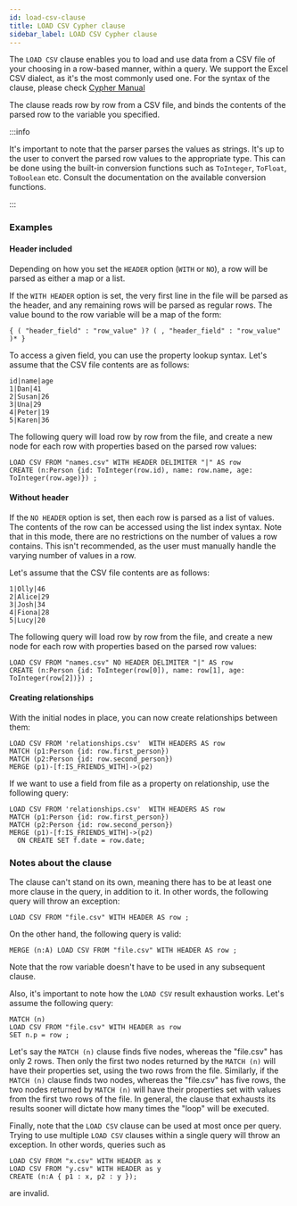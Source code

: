 ```yaml
---
id: load-csv-clause
title: LOAD CSV Cypher clause
sidebar_label: LOAD CSV Cypher clause
---
```


The `LOAD CSV` clause enables you to load and use data from a CSV file of your
choosing in a row-based manner, within a query. We support the Excel CSV dialect,
as it's the most commonly used one. For the syntax of the clause, please check [Cypher Manual](cypher-manual/clauses/load-csv)

The clause reads row by row from a CSV file, and binds the contents of the
parsed row to the variable you specified.

:::info

It's important to note that the parser parses the values as strings. It's up to
the user to convert the parsed row values to the appropriate type. This can be
done using the built-in conversion functions such as `ToInteger`, `ToFloat`,
`ToBoolean` etc. Consult the documentation on the available conversion functions.

:::


### Examples

#### Header included

Depending on how you set the `HEADER` option (`WITH` or `NO`), a row will
be parsed as either a map or a list.

If the `WITH HEADER` option is set, the very first line in the file will be
parsed as the header, and any remaining rows will be parsed as regular rows.
The value bound to the row variable will be a map of the form:

```plaintext
{ ( "header_field" : "row_value" )? ( , "header_field" : "row_value" )* }
```

To access a given field, you can use the property lookup syntax. Let's assume
that the CSV file contents are as follows:

```csv
id|name|age
1|Dan|41
2|Susan|26
3|Una|29
4|Peter|19
5|Karen|36
```

The following query will load row by row from the file, and create a new node
for each row with properties based on the parsed row values:

```cypher
LOAD CSV FROM "names.csv" WITH HEADER DELIMITER "|" AS row
CREATE (n:Person {id: ToInteger(row.id), name: row.name, age: ToInteger(row.age)}) ;
```

#### Without header

If the `NO HEADER` option is set, then each row is parsed as a list of values.
The contents of the row can be accessed using the list index syntax. Note that
in this mode, there are no restrictions on the number of values a row contains.
This isn't recommended, as the user must manually handle the varying number of
values in a row.

Let's assume that the CSV file contents are as follows:

```csv
1|Olly|46
2|Alice|29
3|Josh|34
4|Fiona|28
5|Lucy|20
```

The following query will load row by row from the file, and create a new node
for each row with properties based on the parsed row values:

```cypher
LOAD CSV FROM "names.csv" NO HEADER DELIMITER "|" AS row
CREATE (n:Person {id: ToInteger(row[0]), name: row[1], age: ToInteger(row[2])}) ;
```

#### Creating relationships

With the initial nodes in place, you can now create relationships between them: 

```cypher
LOAD CSV FROM 'relationships.csv'  WITH HEADERS AS row
MATCH (p1:Person {id: row.first_person})
MATCH (p2:Person {id: row.second_person})
MERGE (p1)-[f:IS_FRIENDS_WITH]->(p2)
```

If we want to use a field from file as a property on relationship, use the following query:

```cypher
LOAD CSV FROM 'relationships.csv'  WITH HEADERS AS row
MATCH (p1:Person {id: row.first_person})
MATCH (p2:Person {id: row.second_person})
MERGE (p1)-[f:IS_FRIENDS_WITH]->(p2)
  ON CREATE SET f.date = row.date;
```

### Notes about the clause

The clause can't stand on its own, meaning there has to be at least one more
clause in the query, in addition to it. In other words, the following query will
throw an exception:

```cypher
LOAD CSV FROM "file.csv" WITH HEADER AS row ;
```

On the other hand, the following query is valid:

```cypher
MERGE (n:A) LOAD CSV FROM "file.csv" WITH HEADER AS row ;
```

Note that the row variable doesn't have to be used in any subsequent clause.

Also, it's important to note how the `LOAD CSV` result exhaustion works. Let's
assume the following query:

```cypher
MATCH (n)
LOAD CSV FROM "file.csv" WITH HEADER as row
SET n.p = row ;
```

Let's say the `MATCH (n)` clause finds five nodes, whereas the "file.csv" has
only 2 rows. Then only the first two nodes returned by the `MATCH (n)` will have
their properties set, using the two rows from the file.
Similarly, if the `MATCH (n)` clause finds two nodes, whereas the "file.csv" has
five rows, the two nodes returned by `MATCH (n)` will have their properties
set with values from the first two rows of the file.
In general, the clause that exhausts its results sooner will dictate how many
times the "loop" will be executed.

Finally, note that the `LOAD CSV` clause can be used at most once per query.
Trying to use multiple `LOAD CSV` clauses within a single query will throw an exception.
In other words, queries such as

```cypher
LOAD CSV FROM "x.csv" WITH HEADER as x
LOAD CSV FROM "y.csv" WITH HEADER as y
CREATE (n:A { p1 : x, p2 : y });
```

are invalid.
